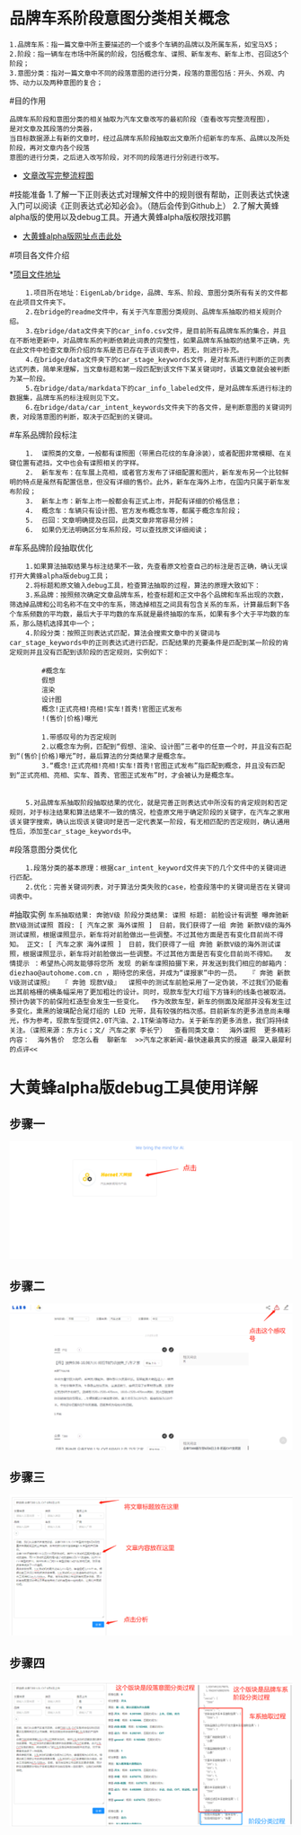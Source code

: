 # 品牌车系阶段意图分类相关概念
    1.品牌车系：指一篇文章中所主要描述的一个或多个车辆的品牌以及所属车系，如宝马X5；
    2.阶段：指一辆车在市场中所属的阶段，包括概念车、谍照、新车发布、新车上市、召回这5个阶段；
    3.意图分类：指对一篇文章中不同的段落意图的进行分类，段落的意图包括：开头、外观、内饰、动力以及两种意图的复合；
    
#目的作用

    
    品牌车系阶段和意图分类的相关抽取为汽车文章改写的最初阶段（查看改写完整流程图），    是对文章及其段落的分类器，
    当目标数据源上有新的文章时，经过品牌车系阶段抽取出文章所介绍新车的车系、品牌以及所处阶段，再对文章内各个段落
    意图的进行分类，之后进入改写阶段，对不同的段落进行分别进行改写。
    
* [文章改写完整流程图](https://github.com/EigenLab/saber/blob/master/data/slot_based_rewrite_app_design.md)

#技能准备
    1.了解一下正则表达式对理解文件中的规则很有帮助，正则表达式快速入门可以阅读《正则表达式必知必会》。（随后会传到Github上）
    2.了解大黄蜂alpha版的使用以及debug工具。开通大黄蜂alpha版权限找邓鹏
* [大黄蜂alpha版网址点击此处](https://alpha-labs.aidigger.com/#/)

#项目各文件介绍

*[项目文件地址](https://github.com/EigenLab/bridge)

```
    1.项目所在地址：EigenLab/bridge，品牌、车系、阶段、意图分类所有有关的文件都在此项目文件夹下。
    2.在bridge的readme文件中，有关于汽车意图分类规则、品牌车系抽取的相关规则介绍。
    3.在bridge/data文件夹下的car_info.csv文件，是目前所有品牌车系的集合，并且在不断地更新中，对品牌车系的判断依赖此词表的完整性，如果品牌车系抽取的结果不正确，先在此文件中检查文章所介绍的车系是否已存在于该词表中，若无，则进行补充。
    4.在bridge/data文件夹下的car_stage_keywords文件，是对车系进行判断的正则表达式列表，简单来理解，当文章标题和第一段匹配到该文件下某关键词时，该篇文章就会被判断为某一阶段。
    5.在bridge/data/markdata下的car_info_labeled文件，是对品牌车系进行标注的数据集，品牌车系的标注规则见下文。
    6.在bridge/data/car_intent_keywords文件夹下的各文件，是判断意图的关键词列表，对段落意图的判断，取决于匹配到的关键词。
```
#车系品牌阶段标注

```
    1.	谍照类的文章，一般都有谍照图（带黑白花纹的车身涂装），或者配图非常模糊、在关键位置有遮挡，文中也会有谍照相关的字样。
    2.	新车发布：在车展上亮相，或者官方发布了详细配置和图片，新车发布另一个比较鲜明的特点是虽然有配置信息，但没有详细的售价。此外，新车在海外上市，在国内只属于新车发布阶段；
    3.	新车上市：新车上市一般都会有正式上市，并配有详细的价格信息；
    4.	概念车：车辆只有设计图、官方发布概念车等，都属于概念车阶段；
    5.	召回：文章明确提及召回，此类文章非常容易分辨；
    6.	如果仍无法明确区分车系阶段，可以查找原文详细阅读；
```

#车系品牌阶段抽取优化

```
    1.如果算法抽取结果与标注结果不一致，先查看原文检查自己的标注是否正确，确认无误打开大黄蜂alpha版debug工具；
    2.将标题和原文输入debug工具，检查算法抽取的过程，算法的原理大致如下：
    3.系品牌：按照频次确定文章品牌车系，检查标题和正文中各个品牌和车系出现的次数，筛选掉品牌和公司名称不在文中的车系，筛选掉相互之间具有包含关系的车系，计算最后剩下各个车系频数的平均数，最后大于平均数的车系就是最终抽取的车系，如果有多个大于平均数的车系，那么随机选择其中一个；
    4.阶段分类：按照正则表达式匹配，算法会搜索文章中的关键词与car_stage_keywords中的正则表达式进行匹配，匹配结果的充要条件是匹配到某一阶段的肯定规则并且没有匹配到该阶段的否定规则，实例如下：
   
        #概念车
        假想
        渲染
        设计图
        概念!正式亮相!亮相!实车!首秀!官图正式发布
        !(售价|价格)曝光
        
        1.带感叹号的为否定规则
        2.以概念车为例，匹配到“假想、渲染、设计图”三者中的任意一个时，并且没有匹配到“(售价|价格)曝光”时，最后算法的分类结果才是概念车。
        3.“概念!正式亮相!亮相!实车!首秀!官图正式发布”指匹配到概念，并且没有匹配到“正式亮相、亮相、实车、首秀、官图正式发布”时，才会被认为是概念车。
    
        
    5.对品牌车系抽取阶段抽取结果的优化，就是完善正则表达式中所没有的肯定规则和否定规则，对于标注结果和算法结果不一致的情况，检查原文用于确定阶段的关键字，在汽车之家用该关键字搜索，确认出现该关键词时是否一定代表某一阶段，有无相匹配的否定规则，确认通用性后，添加至car_stage_keywords中。
```
#段落意图分类优化
    
        1.段落分类的基本原理：根据car_intent_keyword文件夹下的几个文件中的关键词进行匹配。
        2.优化：完善关键词列表，对于算法分类失败的case，检查段落中的关键词是否在关键词词表中。
    
#抽取实例
    ```
        车系抽取结果:
        奔驰V级
        阶段分类结果:
        谍照
        标题:
        前脸设计有调整 曝奔驰新款V级测试谍照
        首段:
        [ 汽车之家 海外谍照 ]　日前，我们获得了一组 奔驰 新款V级的海外测试谍照，根据谍照显示，新车将对前脸做出一些调整。不过其他方面是否有变化目前尚不得知。
        正文:
        [ 汽车之家 海外谍照 ]　日前，我们获得了一组 奔驰 新款V级的海外测试谍照，根据谍照显示，新车将对前脸做出一些调整。不过其他方面是否有变化目前尚不得知。 
        友情提示 ：希望热心网友能够将您所 发现 的新车谍照拍摄下来，并发送到我们相应的邮箱内： diezhao@autohome.com.cn ，期待您的来信，并成为“谍报家”中的一员。 
        『 奔驰 新款V级测试谍照』 
        『 奔驰 现款V级』 
        谍照中的测试车前脸采用了一定伪装，不过我们仍能看出其前格栅的横条幅采用了更加粗壮的设计。同时，现款车型大灯组下方锋利的线条也被取消。预计伪装下的前保险杠造型会发生一些变化。 
        作为改款车型，新车的侧面及尾部并没有发生过多变化，熏黑的玻璃配合尾灯组的 LED 光带，具有较强的档次感。目前新车的更多消息尚未曝光，作为参考，现款车型提供2.0T汽油、2.1T柴油等动力。关于新车的更多消息，我们将持续关注。（谍照来源：东方ic；文/ 汽车之家 李长宁） 
        查看同类文章： 
        海外谍照 
        更多精彩内容： 
        海外售价 
        您怎么看 
        聊新车 
        >>汽车之家新闻-最快速最真实的报道 最深入最犀利的点评<<
        ```
# 大黄蜂alpha版debug工具使用详解
## 步骤一

![](https://raw.githubusercontent.com/xiaopangxiewa/first/master/step1.png)

## 步骤二

![](https://raw.githubusercontent.com/xiaopangxiewa/first/master/step2.png)

## 步骤三

![](https://raw.githubusercontent.com/xiaopangxiewa/first/master/step3.png)

## 步骤四
![](https://raw.githubusercontent.com/xiaopangxiewa/first/master/step4.png)

